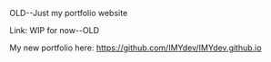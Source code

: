 OLD--Just my portfolio website

Link: WIP for now--OLD

My new portfolio here: https://github.com/IMYdev/IMYdev.github.io
